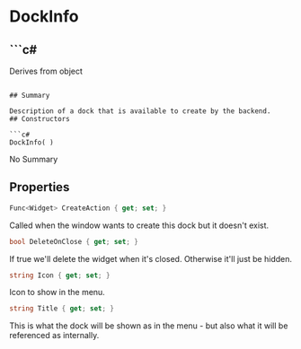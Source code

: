 # DockInfo

## ```c#
Derives from object
```

## Summary

Description of a dock that is available to create by the backend.
## Constructors

```c#
DockInfo( ) 
```
No Summary
## Properties

```c#
Func<Widget> CreateAction { get; set; } 
```
Called when the window wants to create this dock but it doesn't exist.
```c#
bool DeleteOnClose { get; set; } 
```
If true we'll delete the widget when it's closed. Otherwise it'll just be hidden.
```c#
string Icon { get; set; } 
```
Icon to show in the menu.
```c#
string Title { get; set; } 
```
This is what the dock will be shown as in the menu - but also what it will be referenced as internally.
